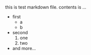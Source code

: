this is test markdown file.
contents is ...
+ first
  + a
  + b
+ second
  1. one
  2. two
+ and more...
